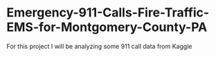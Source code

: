 # Emergency-911-Calls-Fire-Traffic-EMS-for-Montgomery-County-PA
For this project I will be analyzing some 911 call data from Kaggle
